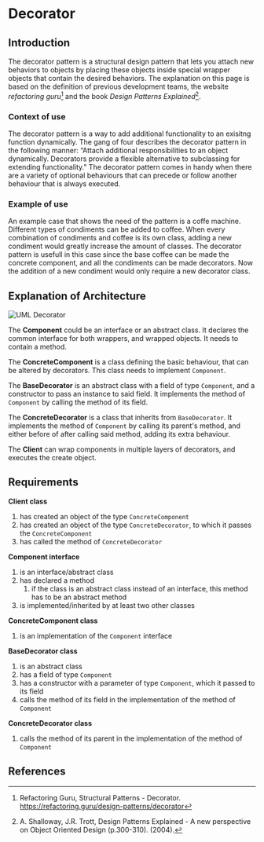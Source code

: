 # Decorator
## Introduction
The decorator pattern is a structural design pattern that lets you attach new behaviors to objects by 
placing these objects inside special wrapper objects that contain the desired behaviors. The explanation on 
this page is based on the definition of previous development teams, the website _refactoring guru_[^1] 
and the book _Design Patterns Explained_[^2].

### Context of use
The decorator pattern is a way to add additional functionality to an exisitng function dynamically.
The gang of four describes the decorator pattern in the following manner: “Attach additional responsibilities
to an object dynamically. Decorators provide a flexible alternative to subclassing for extending functionality." 
The decorator pattern comes in handy when there are a variety of optional behaviours that can precede or 
follow another behaviour that is always executed.

### Example of use
An example case that shows the need of the pattern is a coffe machine. Different types of condiments can be added to
coffee. When every combination of condiments and coffee is its own class, adding a new condiment would greatly increase
the amount of classes. The decorator pattern is usefull in this case since the base coffee can be made the concrete component, and
all the condiments can be made decorators. Now the addition of a new condiment would only require a new decorator class.

## Explanation of Architecture
![UML Decorator](https://refactoring.guru/images/patterns/diagrams/decorator/structure.png)

The **Component** could be an interface or an abstract class. It declares the common interface for both wrappers, and wrapped objects.
It needs to contain a method.

The **ConcreteComponent** is a class defining the basic behaviour, that can be altered by decorators. 
This class needs to implement `Component`.

The **BaseDecorator** is an abstract class with a field of type `Component`, and a constructor to pass an instance to said field.
It implements the method of `Component` by calling the method of its field.

The **ConcreteDecorator** is a class that inherits from `BaseDecorator`. It implements the method of `Component` by calling its parent's
method, and either before of after calling said method, adding its extra behaviour.

The **Client** can wrap components in multiple layers of decorators, and executes the create object.

## Requirements
**Client class**
1. has created an object of the type `ConcreteComponent`
2. has created an object of the type `ConcreteDecorator`, to which it passes the `ConcreteComponent`
3. has called the method of `ConcreteDecorator`

**Component interface**
1. is an interface/abstract class
2. has declared a method
    1. if the class is an abstract class instead of an interface, this method has to be an abstract method
4. is implemented/inherited by at least two other classes

**ConcreteComponent class**
1. is an implementation of the `Component` interface

**BaseDecorator class**
1. is an abstract class
2. has a field of type `Component`
3. has a constructor with a parameter of type `Component`, which it passed to its field
4. calls the method of its field in the implementation of the method of `Component`

**ConcreteDecorator class**
1. calls the method of its parent in the implementation of the method of `Component`

## References
[^1]: Refactoring Guru, Structural Patterns - Decorator. https://refactoring.guru/design-patterns/decorator
[^2]: A. Shalloway, J.R. Trott, Design Patterns Explained - A new perspective on Object Oriented Design (p.300-310). (2004).
